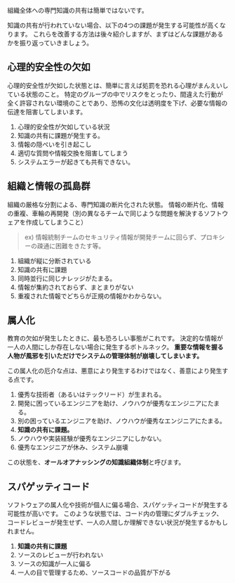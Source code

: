 


組織全体への専門知識の共有は簡単ではないです。

知識の共有が行われていない場合、以下の4つの課題が発生する可能性が高くなります。
これらを改善する方法は後々紹介しますが、まずはどんな課題があるかを振り返っていきましょう。



## 心理的安全性の欠如

心理的安全性が欠如した状態とは、簡単に言えば処罰を恐れる心理がまんえいしている状態のこと。
特定のグループの中でリスクをとったり、間違えた行動が全く許容されない環境のことであり、恐怖の文化は透明度を下げ、必要な情報の伝達を阻害してしまいます。

1. 心理的安全性が欠如している状況
2. 知識の共有に課題が発生する。
2. 情報の隠ぺいを引き起こし
3. 適切な質問や情報交換を阻害してしまう
5. システムエラーが起きても共有できない。


## 組織と情報の孤島群

組織の厳格な分割による、専門知識の断片化された状態。
情報の断片化、情報の重複、車輪の再開発（別の異なるチームで同じような問題を解決するソフトウェアを作成してしまうこと）

> ex) 情報統制チームのセキュリティ情報が開発チームに回らず、プロキシーの疎通に困難をきたす等。

1. 組織が縦に分断されている
4. 知識の共有に課題
2. 同時並行に同じナレッジがたまる。
3. 情報が集約されておらず、まとまりがない
5. 重複された情報でどちらが正規の情報かわからない。


## 属人化

教育の欠如が発生したときに、最も恐ろしい事態がこれです。
決定的な情報が一人の人間にしか存在しない場合に発生するボトルネック。
**重要な情報を握る人物が風邪を引いただけでシステムの管理体制が崩壊してしまいます。**

この属人化の厄介な点は、悪意により発生するわけではなく、善意により発生する点です。

1. 優秀な技術者（あるいはテックリード）が生まれる。
2. 開発に困っているエンジニアを助け、ノウハウが優秀なエンジニアにたまる。
3. 別の困っているエンジニアを助け、ノウハウが優秀なエンジニアにたまる。
4. **知識の共有に課題。**
4. ノウハウや実装経験が優秀なエンジニアにしかない。
6. 優秀なエンジニアが休み、システム崩壊

この状態を、**オールオアナッシングの知識組織体制**と呼びます。



## スパゲッティコード

ソフトウェアの属人化や技術が個人に偏る場合、スパゲッティコードが発生する可能性が高いです。
このような状態では、コード内の管理にダブルチェック、コードレビューが発生せず、一人の人間しか理解できない状況が発生するかもしれません。


1. **知識の共有に課題**
1. ソースのレビューが行われない
2. ソースの知識が一人に偏る
3. 一人の目で管理するため、ソースコードの品質が下がる























